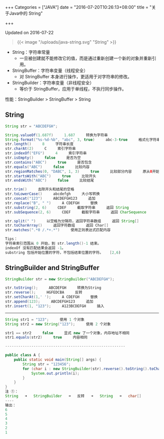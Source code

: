 +++
Categories = ["JAVA"]
date = "2016-07-20T10:26:13+08:00"
title = "关于Java中的 String"

+++

<!--more-->

Updated on 2016-07-22

> {{< image "/uploads/java-string.svg" "String" >}}

* String：字符串常量
  * 一旦被创建就不能修改它的值，而是通过重新创建一个新的对象并重新引用。
* StringBuffer：字符串变量（线程安全）
  * 对 StringBuffer 本身进行操作，更适用于对字符串的修改。
* StringBuilder：字符串变量（非线程安全）
  * 等价于 StringBuffer，应用于单线程，不执行同步操作。

性能：StringBuilder > StringBuffer > String

## String
```java
String str = "ABCDEFGH";

String.valueOf(1.687f)     1.687     转换为字符串
String.format("%s-%d-%b", "abc", 3, true)     abc-3-true     格式化字符串
str.length()     8     字符串长度
str.charAt(2)     C     索引字符串
str.indexOf("EFG")     4     索引字符串
str.isEmpty()     false     是否为空
str.contains("ABC")     true     是否包含
str.equals("ABC")     false     比较内容
str.regionMatches(0, "DABC", 1, 3)     true     比较部分内容     原从0开始，新从1开始，比较长度为3
str.startsWith("ABC")     true     比较开头
str.endsWith("ABC")     false     比较结尾

str.trim()     去除开头和结尾的空格
str.toLowerCase()     abcdefgh     大小写转换
str.concat("123")     ABCDEFGH123     追加
str.replace("B", " ")     A CDEFGH     替换
str.substring(2, 6)     CDEF     截取字符串     返回 String
str.subSequence(2, 6)     CDEF     截取字符串     返回 CharSequence

str.split(" ")     以空格为分隔符，返回字符串数组     返回 String[]
str.toCharArray()     返回字符数组     返回 Char[]
str.matches(".*0 /.*+.*")     使用正则表达式匹配内容

Tips：
字符串索引范围从 0 开始，到 str.length()-1 结束。
indexOf 没有匹配结果会返回 -1。
substring 包括开始位置的字符，不包括结束位置的字符。   [2,6)
```

## StringBuilder and StringBuffer
```java
StringBuilder str = new StringBuilder("ABCDEFGH");

str.toString();     ABCDEFGH     转换为String
str.reverse();     HGFEDCBA     反转
str.setCharAt(1,' ');     A CDEFGH     替换
str.append(123);     ABCDEFGH123     追加
str.insert(1, "123");     A123BCDEFGH     插入
```

---

```java
String str1 = "123";     使用 1 个对象
String str2 = new String("123");     使用 2 个对象

str1 == str2     false     显式 new 了一个对象，内存地址不相同
str1.equals(str2)     true     内容相同

-------------------------------------------------------

public class A {
    public static void main(String[] args) {
        String str = "123456";
        for (char i : new StringBuilder(str).reverse().toString().toCharArray()) {     ①
            System.out.println(i);
        }
    }
}
注 ①：
String   ➜   StringBuilder   ➜   反转   ➜   String   ➜   char[]
----
输出：
6
5
4
3
2
1
```